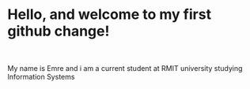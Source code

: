 <!DOCTYPE html>
<html>
<head>
<title>Page Title</title>
</head>
<body>

  <h1> Hello, and welcome to my first github change! </h1>
  <br>
  <p> My name is Emre and i am a current student at RMIT university studying Information Systems </p>

</body>
</html>
